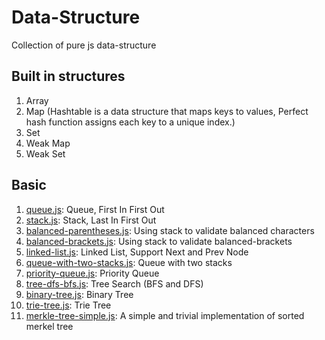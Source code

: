 # Data-Structure
Collection of pure js data-structure

## Built in structures
1. Array
1. Map (Hashtable is a data structure that maps keys to values, Perfect hash function assigns each key to a unique index.)
1. Set
1. Weak Map
1. Weak Set



## Basic

1. [queue.js](queue.js): Queue, First In First Out
1. [stack.js](stack.js): Stack, Last In First Out
1. [balanced-parentheses.js](balanced-parentheses.js): Using stack to validate balanced characters
1. [balanced-brackets.js](balanced-brackets.js): Using stack to validate balanced-brackets
1. [linked-list.js](linked-list.js): Linked List, Support Next and Prev Node
1. [queue-with-two-stacks.js](queue-with-two-stack.js): Queue with two stacks
1. [priority-queue.js](priority-queue.js): Priority Queue
1. [tree-dfs-bfs.js](tree-dfs-bfs.js): Tree Search (BFS and DFS)
1. [binary-tree.js](binary-tree.js): Binary Tree
1. [trie-tree.js](trie-tree.js): Trie Tree
1. [merkle-tree-simple.js](merkle-tree-simple.js): A simple and trivial implementation of sorted merkel tree

